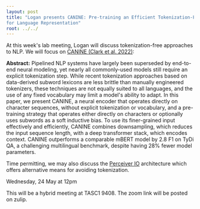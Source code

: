 ```yaml
---
layout: post
title: "Logan presents CANINE: Pre-training an Efficient Tokenization-Free Encoder
for Language Representation"
root: ../../
---
```


At this week's lab meeting, Logan will discuss tokenization-free approaches to NLP. We will focus on [CANINE (Clark et al. 2022)](https://aclanthology.org/2022.tacl-1.5.pdf):

**Abstract:** Pipelined NLP systems have largely been superseded by end-to-end neural modeling, yet nearly all commonly-used models still require an explicit tokenization step. While recent tokenization approaches based on data-derived subword lexicons are less brittle than manually engineered tokenizers, these techniques are not equally suited to all languages, and the use of any fixed vocabulary may limit a model's ability to adapt. In this paper, we present CANINE, a neural encoder that operates directly on character sequences, without explicit tokenization or vocabulary, and a pre-training strategy that operates either directly on characters or optionally uses subwords as a soft inductive bias. To use its finer-grained input effectively and efficiently, CANINE combines downsampling, which reduces the input sequence length, with a deep transformer stack, which encodes context. CANINE outperforms a comparable mBERT model by 2.8 F1 on TyDi QA, a challenging multilingual benchmark, despite having 28% fewer model parameters. 

Time permitting, we may also discuss the [Perceiver IO](https://arxiv.org/pdf/2107.14795.pdf) architecture which offers alternative means for avoiding tokenization.

Wednesday, 24 May at 12pm

This will be a hybrid meeting at TASC1 9408. The zoom link will be posted on zulip.
